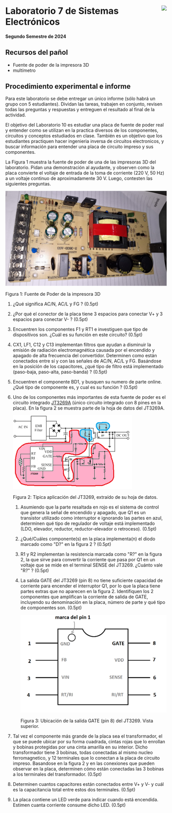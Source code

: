# <img src="https://julianodb.github.io/SISTEMAS_ELECTRONICOS_PARA_INGENIERIA_BIOMEDICA/img/logo_fing.png?raw=true" align="right" height="45"> Laboratorio 7 de Sistemas Electrónicos
#### Segundo Semestre de 2024

## Recursos del pañol

- Fuente de poder de la impresora 3D
- multímetro

## Procedimiento experimental e informe

Para este laboratorio se debe entregar un único informe (sólo habrá un grupo con 5 estudiantes). Dividan las tareas, trabajen en conjunto, revisen todas las preguntas y respuestas y entreguen el resultado al final de la actividad.

El objetivo del Laboratorio 10 es estudiar una placa de fuente de poder real y entender como se utilizan en la practica diversos de los componentes, circuitos y conceptos estudiados en clase. También es un objetivo que los estudiantes practiquen hacer ingenieria inversa de circuitos electronicos, y buscar información para entender una placa de circuito impreso y sus componentes.

La Figura 1 muestra la fuente de poder de una de las impresoras 3D del laboratorio. Pidan una demonstración al ayudante, y observen como la placa convierte el voltaje de entrada de la toma de corriente (220 V, 50 Hz) a un voltaje continuo de aproximadamente 30 V. Luego, contesten las siguientes preguntas.

![photo](../img/LA_photo.jpeg)

Figura 1: Fuente de Poder de la impresora 3D

1. ¿Qué significa AC/N, AC/L y FG ? (0.5pt)

1. ¿Por qué el conector de la placa tiene 3 espacios para conectar V+ y 3 espacios para conectar V- ? (0.5pt)

1. Encuentren los componentes F1 y RT1 e investiguen que tipo de dispositivos son. ¿Cuál es su función en este circuito? (0.5pt)

1. CX1, LF1, C12 y C13 implementan filtros que ayudan a disminuir la emisión de radiación electromagnética causada por el encendido y apagado de alta frecuencia del convertidor. Determinen como están conectados entre sí y con las señales de AC/N, AC/L y FG. Basándose en la posición de los capacitores, ¿qué tipo de filtro está implementado (paso-baja, paso-alta, paso-banda) ? (0.5pt)

1. Encuentren el componente BD1, y busquen su numero de parte online. ¿Qué tipo de componente es, y cual es su función ? (0.5pt)

1. Uno de los componentes más importantes de esta fuente de poder es el circuito integrado [JT3269A](https://www-sz--just-cn.translate.goog/product/32.html?_x_tr_sch=http&_x_tr_sl=zh-CN&_x_tr_tl=en&_x_tr_hl=en&_x_tr_pto=sc) (único circuito integrado con 8 pines en la placa). En la figura 2 se muestra parte de la hoja de datos del JT3269A.

    ![photo](../img/LA_JT3269A_annotated.png)

    Figura 2: Típica aplicación del JT3269, extraído de su hoja de datos.

    1. Asumiendo que la parte resaltada en rojo es el sistema de control que genera la señal de encendido y apagado, que Q1 es un transistor utilizado como interruptor e ignorando las partes en azul, determinen qué tipo de regulador de voltaje está implementado (LDO, elevador, reductor, reductor-elevador o retroceso). (0.5pt)

    1. ¿Qué/Cuáles componente(s) en la placa implementa(n) el diodo marcado como "D?" en la figura 2 ? (0.5pt)

    1. R1 y R2 implementan la resistencia marcada como "R?" en la figura 2, la que sirve para convertir la corriente que pasa por Q1 en un voltaje que se mide en el terminal SENSE del JT3269. ¿Cuánto vale "R?" ? (0.5pt)

    1. La salida GATE del JT3269 (pin 8) no tiene suficiente capacidad de corriente para encender el interruptor Q1, por lo que la placa tiene partes extras que no aparecen en la figura 2. Identifiquen los 2 componentes que amplifican la corriente de salida de GATE, incluyendo su denominación en la placa, número de parte y qué tipo de componentes son. (0.5pt)
    
        ![pin8](../img/LA_SOIC8.png)

        Figura 3: Ubicación de la salida GATE (pin 8) del JT3269. Vista superior.

1. Tal vez el componente más grande de la placa sea el transformador, el que se puede ubicar por su forma cuadrada, cintas rojas que lo enrollan y bobinas protegidas por una cinta amarilla en su interior. Dicho transformador tiene 3 bobinas, todas conectadas al mismo nucleo ferromagnetico, y 12 terminales que lo conectan a la placa de circuito impreso. Basandose en la figura 2 y en las conexiones que pueden observar en la placa, determinen cómo están conectadas las 3 bobinas a los terminales del transformador. (0.5pt)

1. Determinen cuantos capacitores están conectados entre V+ y V- y cuál es la capacitancia total entre estos dos terminales. (0.5pt)

1. La placa contiene un LED verde para indicar cuando está encendida. Estimen cuanta corriente consume dicho LED. (0.5pt)
